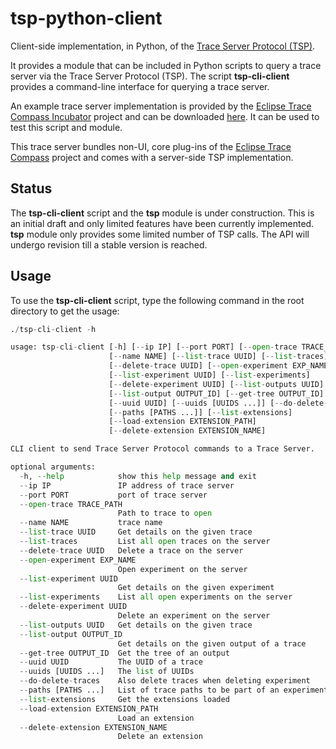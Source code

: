 # tsp-python-client

Client-side implementation, in Python, of the [Trace Server Protocol (TSP)](https://github.com/theia-ide/trace-server-protocol).

It provides a module that can be included in Python scripts to query a trace server via the Trace Server Protocol (TSP). The script **tsp-cli-client** provides a command-line interface for querying a trace server.

An example trace server implementation is provided by the [Eclipse Trace Compass Incubator](https://projects.eclipse.org/projects/tools.tracecompass.incubator) project and can be downloaded [here](https://download.eclipse.org/tracecompass.incubator/trace-server/rcp/). It can be used to test this script and module.

This trace server bundles non-UI, core plug-ins of the [Eclipse Trace Compass](https://www.eclipse.org/tracecompass/) project and comes with a server-side TSP implementation.

## Status

The **tsp-cli-client** script and the **tsp** module is under construction. This is an initial draft and only limited features have been currently implemented. **tsp** module only provides some limited number of TSP calls. The API will undergo revision till a stable version is reached.

## Usage

To use the **tsp-cli-client** script, type the following command in the root directory to get the usage:

```python
./tsp-cli-client -h

usage: tsp-cli-client [-h] [--ip IP] [--port PORT] [--open-trace TRACE_PATH]
                      [--name NAME] [--list-trace UUID] [--list-traces]
                      [--delete-trace UUID] [--open-experiment EXP_NAME]
                      [--list-experiment UUID] [--list-experiments]
                      [--delete-experiment UUID] [--list-outputs UUID]
                      [--list-output OUTPUT_ID] [--get-tree OUTPUT_ID]
                      [--uuid UUID] [--uuids [UUIDS ...]] [--do-delete-traces]
                      [--paths [PATHS ...]] [--list-extensions]
                      [--load-extension EXTENSION_PATH]
                      [--delete-extension EXTENSION_NAME]

CLI client to send Trace Server Protocol commands to a Trace Server.

optional arguments:
  -h, --help            show this help message and exit
  --ip IP               IP address of trace server
  --port PORT           port of trace server
  --open-trace TRACE_PATH
                        Path to trace to open
  --name NAME           trace name
  --list-trace UUID     Get details on the given trace
  --list-traces         List all open traces on the server
  --delete-trace UUID   Delete a trace on the server
  --open-experiment EXP_NAME
                        Open experiment on the server
  --list-experiment UUID
                        Get details on the given experiment
  --list-experiments    List all open experiments on the server
  --delete-experiment UUID
                        Delete an experiment on the server
  --list-outputs UUID   Get details on the given trace
  --list-output OUTPUT_ID
                        Get details on the given output of a trace
  --get-tree OUTPUT_ID  Get the tree of an output
  --uuid UUID           The UUID of a trace
  --uuids [UUIDS ...]   The list of UUIDs
  --do-delete-traces    Also delete traces when deleting experiment
  --paths [PATHS ...]   List of trace paths to be part of an experiment
  --list-extensions     Get the extensions loaded
  --load-extension EXTENSION_PATH
                        Load an extension
  --delete-extension EXTENSION_NAME
                        Delete an extension
```
